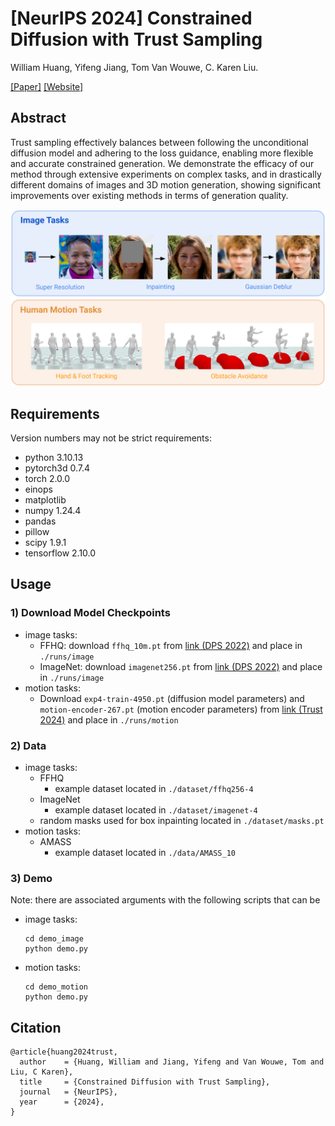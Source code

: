 # [NeurIPS 2024] Constrained Diffusion with Trust Sampling 
William Huang, Yifeng Jiang, Tom Van Wouwe, C. Karen Liu.

[[Paper]](https://arxiv.org/abs/2411.10932)
[[Website]](https://will-s-h.github.io/trust-sampling-website/)

## Abstract
Trust sampling effectively balances between following the unconditional diffusion model and adhering to the loss guidance, enabling more flexible and accurate constrained generation. We demonstrate the efficacy of our method through extensive experiments on complex tasks, and in drastically different domains of images and 3D motion generation, showing significant improvements over existing methods in terms of generation quality.

![Teaser Figure](/figures/Teaser%20Figure.png)

## Requirements
Version numbers may not be strict requirements:
- python 3.10.13
- pytorch3d 0.7.4
- torch 2.0.0
- einops
- matplotlib
- numpy 1.24.4
- pandas
- pillow
- scipy 1.9.1
- tensorflow 2.10.0

## Usage

### 1) Download Model Checkpoints
- image tasks:
  - FFHQ: download `ffhq_10m.pt` from [link (DPS 2022)](https://drive.google.com/drive/folders/1jElnRoFv7b31fG0v6pTSQkelbSX3xGZh) and place in `./runs/image`
  - ImageNet: download `imagenet256.pt` from [link (DPS 2022)](https://drive.google.com/drive/folders/1jElnRoFv7b31fG0v6pTSQkelbSX3xGZh) and place in `./runs/image`
- motion tasks:
  - Download `exp4-train-4950.pt` (diffusion model parameters) and `motion-encoder-267.pt` (motion encoder parameters) from [link (Trust 2024)](https://drive.google.com/drive/folders/1BFmqhsesWGKsNQBhAX90Rlo8JZr_jmIn?usp=sharing) and place in `./runs/motion`

### 2) Data
- image tasks:
  - FFHQ
    - example dataset located in `./dataset/ffhq256-4`
  - ImageNet
    - example dataset located in `./dataset/imagenet-4`
  - random masks used for box inpainting located in `./dataset/masks.pt`
- motion tasks:
  - AMASS
    - example dataset located in `./data/AMASS_10`

### 3) Demo
Note: there are associated arguments with the following scripts that can be 
- image tasks:
  ```
  cd demo_image
  python demo.py
  ```
- motion tasks:
  ```
  cd demo_motion
  python demo.py
  ```

## Citation
```
@article{huang2024trust,
  author    = {Huang, William and Jiang, Yifeng and Van Wouwe, Tom and Liu, C Karen},
  title     = {Constrained Diffusion with Trust Sampling},
  journal   = {NeurIPS},
  year      = {2024},
}
```
